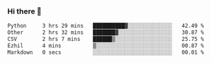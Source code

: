 ### Hi there 👋

<!--START_SECTION:waka-->

```txt
Python     3 hrs 29 mins   ██████████▓░░░░░░░░░░░░░░   42.49 %
Other      2 hrs 32 mins   ███████▓░░░░░░░░░░░░░░░░░   30.87 %
CSV        2 hrs 7 mins    ██████▒░░░░░░░░░░░░░░░░░░   25.75 %
Ezhil      4 mins          ▒░░░░░░░░░░░░░░░░░░░░░░░░   00.87 %
Markdown   0 secs          ░░░░░░░░░░░░░░░░░░░░░░░░░   00.01 %
```

<!--END_SECTION:waka-->
